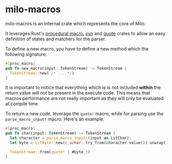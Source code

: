# milo-macros

milo-macros is an internal crate which represents the core of Milo.

It leverages Rust's [procedural macro], [syn] and [quote] crates to allow an easy definition of states and matchers for the parser.

To define a new macro, you have to define a new method which the following signature:

```rust
#[proc_macro]
pub fn new_macro(input: TokenStream) -> TokenStream {
  TokenStream::new( /* ... */)
}
```

It is important to notice that everything which is is not included **within** the return value will not be present in the execute code. This means that macros performance are not really important as they will only be evaluated at compile time.

To return a new code, leverage the `quote!` macro, while for parsing use the `parse_macro_input!` macro. Here's an example:

```rust
#[proc_macro]
pub fn char(input: TokenStream) -> TokenStream {
  let character = parse_macro_input!(input as LitChar);
  let byte = LitByte::new(c_uchar::try_from(character.value()).unwrap(), character.span());

  TokenStream::from(quote! { #byte })
}
```

[procedural macro]: https://doc.rust-lang.org/reference/procedural-macros.html
[syn]: https://crates.io/crates/syn
[quote]: https://crates.io/crates/quote
